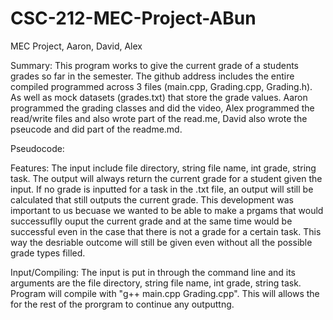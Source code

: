 # CSC-212-MEC-Project-ABun
MEC Project, Aaron, David, Alex

Summary:
  This program works to give the current grade of a students grades so far in the semester. The github address includes the entire compiled programmed across 3 files (main.cpp, Grading.cpp, Grading.h). As well as mock datasets (grades.txt) that store the grade values.  Aaron programmed the grading classes and did the video, Alex programmed the read/write files and also wrote part of the read.me, David also wrote the pseucode and did part of the readme.md. 
  
Pseudocode:

Features:
  The input include file directory, string file name, int grade, string task. The output will always return the current grade for a student given the input. If no grade is inputted for a task in the .txt file, an output will still be calculated that still outputs the current grade. This development was important to us becuase we wanted to be able to make a prgams that would successuflly ouput the current grade and at the same time would be successful even in the case that there is not a grade for a certain task. This way the desriable outcome will still be given even without all the possible grade types filled.
  
Input/Compiling:
  The input is put in through the command line and its arguments are the file directory, string file name, int grade, string task.
  Program will compile with "g++ main.cpp Grading.cpp". This will allows the for the rest of the prorgram to continue any outputtng. 
